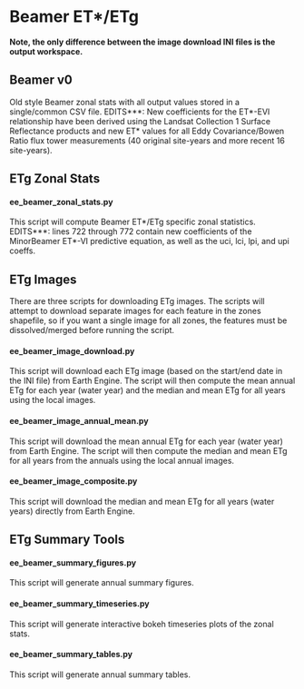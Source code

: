 # Beamer ET*/ETg

**Note, the only difference between the image download INI files is the output workspace.**

## Beamer v0

Old style Beamer zonal stats with all output values stored in a single/common CSV file.
EDITS***:
New coefficients for the ET*-EVI relationship have been derived using the Landsat Collection 1 Surface Reflectance products and new ET* values for all Eddy Covariance/Bowen Ratio flux tower measurements (40 original site-years and more recent 16 site-years).

## ETg Zonal Stats

#### ee_beamer_zonal_stats.py

This script will compute Beamer ET*/ETg specific zonal statistics. 
EDITS***:
lines 722 through 772 contain new coefficients of the MinorBeamer ET*-VI predictive equation, as well as the uci, lci, lpi, and upi coeffs.

## ETg Images

There are three scripts for downloading ETg images.  The scripts will attempt to download separate images for each feature in the zones shapefile, so if you want a single image for all zones, the features must be dissolved/merged before running the script.

#### ee_beamer_image_download.py

This script will download each ETg image (based on the start/end date in the INI file) from Earth Engine.  The script will then compute the mean annual ETg for each year (water year) and the median and mean ETg for all years using the local images.

#### ee_beamer_image_annual_mean.py

This script will download the mean annual ETg for each year (water year) from Earth Engine.  The script will then compute the median and mean ETg for all years from the annuals using the local annual images.

#### ee_beamer_image_composite.py

This script will download the median and mean ETg for all years (water years) directly from Earth Engine.

## ETg Summary Tools

#### ee_beamer_summary_figures.py

This script will generate annual summary figures.

#### ee_beamer_summary_timeseries.py

This script will generate interactive bokeh timeseries plots of the zonal stats.

#### ee_beamer_summary_tables.py

This script will generate annual summary tables.


